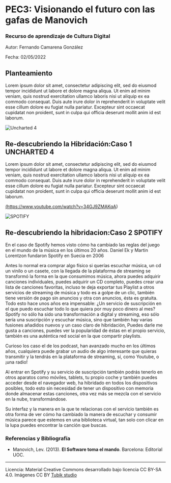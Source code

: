 # PEC3: Visionando el futuro con las gafas de Manovich 

### Recurso de aprendizaje de Cultura Digital 


Autor: Fernando Camarena González


Fecha: 02/05/2022





## Planteamiento


Lorem ipsum dolor sit amet, consectetur adipiscing elit, sed do eiusmod tempor incididunt ut labore et dolore magna aliqua. Ut enim ad minim veniam, quis nostrud exercitation ullamco laboris nisi ut aliquip ex ea commodo consequat. Duis aute irure dolor in reprehenderit in voluptate velit esse cillum dolore eu fugiat nulla pariatur. Excepteur sint occaecat cupidatat non proident, sunt in culpa qui officia deserunt mollit anim id est laborum.

![Uncharted 4](https://pics.filmaffinity.com/uncharted_4_a_thief_s_end-134903281-mmed.jpg) 
## Re-descubriendo la Hibridación:Caso 1  UNCHARTED 4  

Lorem ipsum dolor sit amet, consectetur adipiscing elit, sed do eiusmod tempor incididunt ut labore et dolore magna aliqua. Ut enim ad minim veniam, quis nostrud exercitation ullamco laboris nisi ut aliquip ex ea commodo consequat. Duis aute irure dolor in reprehenderit in voluptate velit esse cillum dolore eu fugiat nulla pariatur. Excepteur sint occaecat cupidatat non proident, sunt in culpa qui officia deserunt mollit anim id est laborum.

<a href="http://www.youtube.com/watch?feature=player_embedded&v=v=34GJ9ZMAKqA
" target="_blank">
  (https://www.youtube.com/watch?v=34GJ9ZMAKqA)

![SPOTIFY](https://www.scdn.co/i/_global/open-graph-default.png) 

## Re-descubriendo la hibridacion:Caso 2 SPOTIFY

En el caso de Spotify hemos visto cómo ha cambiado las reglas del juego en el mundo de la música en los últimos 20 años.
Daniel Ek y Martin Lorentzon fundaron Spotify en Suecia en 2006
  
Antes lo normal era comprar algo físico si querías escuchar música, un cd un vinilo o un casete, con la llegada de la plataforma de streaming se transformó la forma en la que consumimos música, ahora puedes adquirir canciones individuales, puedes adquirir un CD completo, puedes crear una lista de canciones favoritas, incluso te deja exportar tus Playlist a otros servicios de streaming de música y todo es a golpe de un clic, también tiene versión de pago sin anuncios y otra con anuncios, ésta es gratuita. Todo esto hace unos años era impensable:
¿Un servicio de suscripción en el que puedo escuchar todo lo que quiera por muy poco dinero al mes? Spotify no sólo ha sido una transformación a digital y streaming, eso sólo sería una suscripción y escuchar música, sino que también hay varias fusiones añadidos nuevos y un caso claro de hibridación, Puedes darle me gusta a canciones, puedes ver la popularidad de éstas en el propio servicio, también es una auténtica red social en la que compartir playlists.
  
Curioso los caso el de los podcast, han avanzado mucho en los últimos años, cualquiera puede grabar un audio de algo interesante que quieras transmitir y la tendrás en la plataforma de streaming, sí, como Youtube, o ¡una radio!
  
Al entrar en Spotify y su servicio de suscripción también podrás tenerlo en otros aparatos como móviles, tablets, tu propio coche y también puedes acceder desde el navegador web, ha hibridado en todos los dispositivos posibles, todo esto sin necesidad de tener un dispositivo con memoria donde almacenar estas canciones, otra vez más se mezcla con el servicio en la nube, transformándose.
  
Su interfaz y la manera en la que te relacionas con el servicio también es otra forma de ver cómo ha cambiado la manera de escuchar y consumir música parece que estemos en una biblioteca virtual, tan solo con clicar en la lupa puedes encontrar la canción que buscas.

  

### Referencias y Bibliografía

* Manovich, Lev. (2013). **El Software toma el mando**. Barcelona: Editorial UOC. 


----

Licencia: Material Creative Commons desarrollado bajo licencia CC BY-SA 4.0. Imágenes CC BY [Tubik studio](https://blog.tubikstudio.com/how-to-create-original-flat-illustrations-designers-tips/) 
